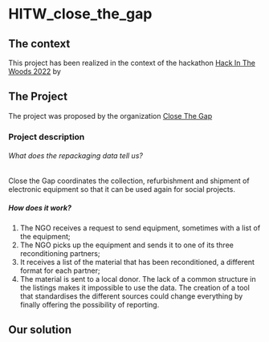 # HITW_close_the_gap

## The context
This project has been realized in the context of the hackathon [Hack In The Woods 2022](https://www.hackinthewoods.be/) by 


## The Project
The project was proposed by the organization [Close The Gap](https://www.close-the-gap.org/)

### Project description

###### What does the repackaging data tell us?

Close the Gap coordinates the collection, refurbishment and shipment of electronic equipment so
that it can be used again for social projects.

##### How does it work?
1. The NGO receives a request to send equipment, sometimes with a list of the equipment;
2. The NGO picks up the equipment and sends it to one of its three reconditioning partners;
3. It receives a list of the material that has been reconditioned, a different format for each partner;
4. The material is sent to a local donor.
The lack of a common structure in the listings makes it impossible to use the data. The creation
of a tool that standardises the different sources could change everything by finally offering the
possibility of reporting.

## Our solution
